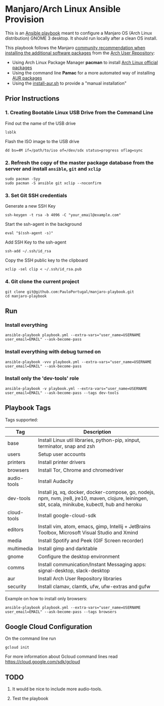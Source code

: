 # Manjaro/Arch Linux Ansible Provision

This is an [Ansible playbook](https://docs.ansible.com/ansible/latest/user_guide/index.html) meant to configure a Manjaro OS (Arch Linux distribution) GNOME 3 desktop.
It should run locally after a clean OS install.

This playbook follows the Manjaro [community recommendation when installing the additional software packages](https://wiki.manjaro.org/index.php/Arch_User_Repository) from the [Arch User Repository](https://aur.archlinux.org/packages):
 * Using Arch Linux Package Manager **pacman** to install [Arch Linux official packages](https://archlinux.org/packages/)
 * Using the command line **Pamac** for a more automated way of installing [AUR packages](https://aur.archlinux.org/packages)
 * Using the [install-aur.sh](https://github.com/PauloPortugal/manjaro-playbook/blob/master/aur/install-aur.sh) to provide a "manual installation"

## Prior Instructions

### 1. Creating Bootable Linux USB Drive from the Command Line

Find out the name of the USB drive
```
lsblk
```

Flash the ISO image to the USB drive
```
dd bs=4M if=/path/to/iso of=/dev/sdx status=progress oflag=sync
```

### 2. Refresh the copy of the master package database from the server and install `ansible`, `git` and `xclip`
```
sudo pacman -Syy
sudo pacman -S ansible git xclip --noconfirm
```

### 3. Set Git SSH credentials

Generate a new SSH Key
```
ssh-keygen -t rsa -b 4096 -C "your_email@example.com"
```

Start the ssh-agent in the background
```
eval "$(ssh-agent -s)"
```

Add SSH Key to the ssh-agent
```
ssh-add ~/.ssh/id_rsa
```

Copy the SSH public key to the clipboard
```
xclip -sel clip < ~/.ssh/id_rsa.pub
```

### 4. Git clone the current project
```
git clone git@github.com:PauloPortugal/manjaro-playbook.git
cd manjaro-playbook
```

## Run

### Install everything
```
ansible-playbook playbook.yml --extra-vars="user_name=USERNAME user_email=EMAIL" --ask-become-pass
```

### Install everything with debug turned on
```
ansible-playbook -vvv playbook.yml --extra-vars="user_name=USERNAME user_email=EMAIL" --ask-become-pass
```

### Install only the 'dev-tools' role
```
ansible-playbook -v playbook.yml --extra-vars="user_name=USERNAME user_email=EMAIL" --ask-become-pass --tags dev-tools
```


## Playbook Tags

Tags supported:

| Tag         | Description                                                                                                      |
|-------------|------------------------------------------------------------------------------------------------------------------|
| base        | Install Linux util libraries, python-pip, xinput, terminator, snap and zsh                                       |
| users       | Setup user accounts                                                                                              |
| printers    | Install printer drivers                                                                                          |
| browsers    | Install Tor, Chrome and chromedriver                                                                             |
| audio-tools | Install Audacity                                                                                                 |
| dev-tools   | Install jq, xq, docker, docker-compose, go, nodejs, npm, nvm, jre8, jre10, maven, clojure, leiningen, sbt, scala, minikube, kubectl, hub and heroku  |
| cloud-tools | Install google-cloud-sdk                                                                                         |
| editors     | Install vim, atom, emacs, gimp, Intellij + JetBrains Toolbox, Microsoft Visual Studio and Xmind                  |
| media       | Install Spotify and Peek (GIF Screen recorder)                                                                   |
| multimedia  | Install gimp and darktable                                                                                       |
| gnome       | Configure the desktop environment                                                                                |
| comms       | Install communication/Instant Messaging apps: signal-desktop, slack-desktop                                      |
| aur         | Install Arch User Repository libraries                                                                           |
| security    | Install clamav, clamtk, ufw, ufw-extras and gufw                                                                 |

Example on how to install only browsers:
```
ansible-playbook playbook.yml --extra-vars="user_name=USERNAME user_email=EMAIL" --ask-become-pass --tags browsers
```

## Google Cloud Configuration

On the command line run
```
gcloud init
```

For more information about Gcloud command lines read https://cloud.google.com/sdk/gcloud


## TODO

1. It would be nice to include more audio-tools.

2. Test the playbook
